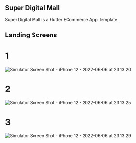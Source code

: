 
## Super Digital Mall

Super Digital Mall is a Flutter ECommerce App Template.


## Landing Screens 

# 1

![Simulator Screen Shot - iPhone 12 - 2022-06-06 at 23 13 20](https://user-images.githubusercontent.com/52181725/172216776-be5718e1-a6d4-4491-a4e5-e2a7ce5325cb.png)

# 2

![Simulator Screen Shot - iPhone 12 - 2022-06-06 at 23 13 25](https://user-images.githubusercontent.com/52181725/172216783-58d9c9ed-f7d0-477b-bd0d-0b7cbb8ed393.png)

# 3
![Simulator Screen Shot - iPhone 12 - 2022-06-06 at 23 13 29](https://user-images.githubusercontent.com/52181725/172216793-96ced412-ffc1-4dbe-9914-7f7a2bf60de3.png)



